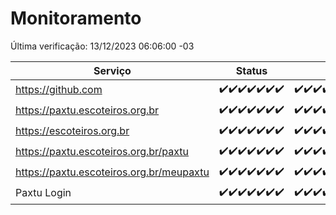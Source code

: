 # Monitoramento

Última verificação: 13/12/2023 06:06:00 -03

|Serviço|Status|Últimas 24h|
|---|---|---|
|https://github.com|<span title="2023-12-06: OK=23">✔️</span><span title="2023-12-07: OK=24">✔️</span><span title="2023-12-08: OK=24">✔️</span><span title="2023-12-09: OK=24">✔️</span><span title="2023-12-10: OK=24">✔️</span><span title="2023-12-11: OK=24">✔️</span><span title="2023-12-12: OK=9">✔️</span>|<span title="12/12/2023 06:06:00 -03 : 200">✔️</span><span title="12/12/2023 07:07:00 -03 : 200">✔️</span><span title="12/12/2023 08:04:00 -03 : 200">✔️</span><span title="12/12/2023 09:11:00 -03 : 200">✔️</span><span title="12/12/2023 10:09:00 -03 : 200">✔️</span><span title="12/12/2023 11:06:00 -03 : 200">✔️</span><span title="12/12/2023 12:06:00 -03 : 200">✔️</span><span title="12/12/2023 13:07:00 -03 : 200">✔️</span><span title="12/12/2023 14:05:00 -03 : 200">✔️</span><span title="12/12/2023 15:08:00 -03 : 200">✔️</span><span title="12/12/2023 16:04:00 -03 : 200">✔️</span><span title="12/12/2023 17:07:00 -03 : 200">✔️</span><span title="12/12/2023 18:04:00 -03 : 200">✔️</span><span title="12/12/2023 19:05:00 -03 : 200">✔️</span><span title="12/12/2023 20:06:00 -03 : 200">✔️</span><span title="12/12/2023 21:31:00 -03 : 200">✔️</span><span title="12/12/2023 22:48:00 -03 : 200">✔️</span><span title="12/12/2023 23:21:00 -03 : 200">✔️</span><span title="13/12/2023 00:07:00 -03 : 200">✔️</span><span title="13/12/2023 01:08:00 -03 : 200">✔️</span><span title="13/12/2023 02:06:00 -03 : 200">✔️</span><span title="13/12/2023 03:08:00 -03 : 200">✔️</span><span title="13/12/2023 04:06:00 -03 : 200">✔️</span><span title="13/12/2023 05:08:00 -03 : 200">✔️</span><span title="13/12/2023 06:06:00 -03 : 200">✔️</span>|
|https://paxtu.escoteiros.org.br|<span title="2023-12-06: OK=23">✔️</span><span title="2023-12-07: OK=24">✔️</span><span title="2023-12-08: OK=24">✔️</span><span title="2023-12-09: OK=24">✔️</span><span title="2023-12-10: OK=24">✔️</span><span title="2023-12-11: OK=24">✔️</span><span title="2023-12-12: OK=9">✔️</span>|<span title="12/12/2023 06:06:00 -03 : 200">✔️</span><span title="12/12/2023 07:07:00 -03 : 200">✔️</span><span title="12/12/2023 08:04:00 -03 : 200">✔️</span><span title="12/12/2023 09:11:00 -03 : 200">✔️</span><span title="12/12/2023 10:09:00 -03 : 200">✔️</span><span title="12/12/2023 11:06:00 -03 : 200">✔️</span><span title="12/12/2023 12:06:00 -03 : 200">✔️</span><span title="12/12/2023 13:07:00 -03 : 200">✔️</span><span title="12/12/2023 14:05:00 -03 : 200">✔️</span><span title="12/12/2023 15:08:00 -03 : 200">✔️</span><span title="12/12/2023 16:04:00 -03 : 200">✔️</span><span title="12/12/2023 17:07:00 -03 : 200">✔️</span><span title="12/12/2023 18:04:00 -03 : 200">✔️</span><span title="12/12/2023 19:05:00 -03 : 200">✔️</span><span title="12/12/2023 20:06:00 -03 : 200">✔️</span><span title="12/12/2023 21:31:00 -03 : 200">✔️</span><span title="12/12/2023 22:48:00 -03 : 200">✔️</span><span title="12/12/2023 23:21:00 -03 : 200">✔️</span><span title="13/12/2023 00:07:00 -03 : 200">✔️</span><span title="13/12/2023 01:08:00 -03 : 200">✔️</span><span title="13/12/2023 02:06:00 -03 : 200">✔️</span><span title="13/12/2023 03:08:00 -03 : 200">✔️</span><span title="13/12/2023 04:06:00 -03 : 200">✔️</span><span title="13/12/2023 05:08:00 -03 : 200">✔️</span><span title="13/12/2023 06:06:00 -03 : 200">✔️</span>|
|https://escoteiros.org.br|<span title="2023-12-06: OK=23">✔️</span><span title="2023-12-07: OK=24">✔️</span><span title="2023-12-08: OK=24">✔️</span><span title="2023-12-09: OK=24">✔️</span><span title="2023-12-10: OK=24">✔️</span><span title="2023-12-11: OK=24">✔️</span><span title="2023-12-12: OK=9">✔️</span>|<span title="12/12/2023 06:06:00 -03 : 200">✔️</span><span title="12/12/2023 07:07:00 -03 : 200">✔️</span><span title="12/12/2023 08:04:00 -03 : 200">✔️</span><span title="12/12/2023 09:11:00 -03 : 200">✔️</span><span title="12/12/2023 10:09:00 -03 : 200">✔️</span><span title="12/12/2023 11:06:00 -03 : 200">✔️</span><span title="12/12/2023 12:06:00 -03 : 200">✔️</span><span title="12/12/2023 13:07:00 -03 : 200">✔️</span><span title="12/12/2023 14:05:00 -03 : 200">✔️</span><span title="12/12/2023 15:08:00 -03 : 200">✔️</span><span title="12/12/2023 16:04:00 -03 : 200">✔️</span><span title="12/12/2023 17:07:00 -03 : 200">✔️</span><span title="12/12/2023 18:04:00 -03 : 200">✔️</span><span title="12/12/2023 19:05:00 -03 : 200">✔️</span><span title="12/12/2023 20:06:00 -03 : 200">✔️</span><span title="12/12/2023 21:31:00 -03 : 200">✔️</span><span title="12/12/2023 22:48:00 -03 : 200">✔️</span><span title="12/12/2023 23:21:00 -03 : 200">✔️</span><span title="13/12/2023 00:07:00 -03 : 200">✔️</span><span title="13/12/2023 01:08:00 -03 : 200">✔️</span><span title="13/12/2023 02:06:00 -03 : 200">✔️</span><span title="13/12/2023 03:08:00 -03 : 200">✔️</span><span title="13/12/2023 04:06:00 -03 : 200">✔️</span><span title="13/12/2023 05:08:00 -03 : 200">✔️</span><span title="13/12/2023 06:06:00 -03 : 200">✔️</span>|
|https://paxtu.escoteiros.org.br/paxtu|<span title="2023-12-06: OK=23">✔️</span><span title="2023-12-07: OK=24">✔️</span><span title="2023-12-08: OK=24">✔️</span><span title="2023-12-09: OK=24">✔️</span><span title="2023-12-10: OK=24">✔️</span><span title="2023-12-11: OK=24">✔️</span><span title="2023-12-12: OK=9">✔️</span>|<span title="12/12/2023 06:06:00 -03 : 200">✔️</span><span title="12/12/2023 07:07:00 -03 : 200">✔️</span><span title="12/12/2023 08:04:00 -03 : 200">✔️</span><span title="12/12/2023 09:11:00 -03 : 200">✔️</span><span title="12/12/2023 10:09:00 -03 : 200">✔️</span><span title="12/12/2023 11:06:00 -03 : 200">✔️</span><span title="12/12/2023 12:06:00 -03 : 200">✔️</span><span title="12/12/2023 13:07:00 -03 : 200">✔️</span><span title="12/12/2023 14:05:00 -03 : 200">✔️</span><span title="12/12/2023 15:08:00 -03 : 200">✔️</span><span title="12/12/2023 16:04:00 -03 : 200">✔️</span><span title="12/12/2023 17:07:00 -03 : 200">✔️</span><span title="12/12/2023 18:05:00 -03 : 200">✔️</span><span title="12/12/2023 19:05:00 -03 : 200">✔️</span><span title="12/12/2023 20:06:00 -03 : 200">✔️</span><span title="12/12/2023 21:31:00 -03 : 200">✔️</span><span title="12/12/2023 22:48:00 -03 : 200">✔️</span><span title="12/12/2023 23:21:00 -03 : 200">✔️</span><span title="13/12/2023 00:07:00 -03 : 200">✔️</span><span title="13/12/2023 01:08:00 -03 : 200">✔️</span><span title="13/12/2023 02:06:00 -03 : 200">✔️</span><span title="13/12/2023 03:08:00 -03 : 200">✔️</span><span title="13/12/2023 04:06:00 -03 : 200">✔️</span><span title="13/12/2023 05:08:00 -03 : 200">✔️</span><span title="13/12/2023 06:06:00 -03 : 200">✔️</span>|
|https://paxtu.escoteiros.org.br/meupaxtu|<span title="2023-12-06: OK=23">✔️</span><span title="2023-12-07: OK=24">✔️</span><span title="2023-12-08: OK=24">✔️</span><span title="2023-12-09: OK=24">✔️</span><span title="2023-12-10: OK=24">✔️</span><span title="2023-12-11: OK=24">✔️</span><span title="2023-12-12: OK=9">✔️</span>|<span title="12/12/2023 06:06:00 -03 : 200">✔️</span><span title="12/12/2023 07:07:00 -03 : 200">✔️</span><span title="12/12/2023 08:04:00 -03 : 200">✔️</span><span title="12/12/2023 09:11:00 -03 : 200">✔️</span><span title="12/12/2023 10:09:00 -03 : 200">✔️</span><span title="12/12/2023 11:06:00 -03 : 200">✔️</span><span title="12/12/2023 12:06:00 -03 : 200">✔️</span><span title="12/12/2023 13:07:00 -03 : 200">✔️</span><span title="12/12/2023 14:05:00 -03 : 200">✔️</span><span title="12/12/2023 15:08:00 -03 : 200">✔️</span><span title="12/12/2023 16:04:00 -03 : 200">✔️</span><span title="12/12/2023 17:07:00 -03 : 200">✔️</span><span title="12/12/2023 18:05:00 -03 : 200">✔️</span><span title="12/12/2023 19:05:00 -03 : 200">✔️</span><span title="12/12/2023 20:06:00 -03 : 200">✔️</span><span title="12/12/2023 21:31:00 -03 : 200">✔️</span><span title="12/12/2023 22:48:00 -03 : 200">✔️</span><span title="12/12/2023 23:21:00 -03 : 200">✔️</span><span title="13/12/2023 00:07:00 -03 : 200">✔️</span><span title="13/12/2023 01:08:00 -03 : 200">✔️</span><span title="13/12/2023 02:06:00 -03 : 200">✔️</span><span title="13/12/2023 03:08:00 -03 : 200">✔️</span><span title="13/12/2023 04:06:00 -03 : 200">✔️</span><span title="13/12/2023 05:08:00 -03 : 200">✔️</span><span title="13/12/2023 06:06:00 -03 : 200">✔️</span>|
|Paxtu Login|<span title="2023-12-06: OK=23">✔️</span><span title="2023-12-07: OK=24">✔️</span><span title="2023-12-08: OK=24">✔️</span><span title="2023-12-09: OK=24">✔️</span><span title="2023-12-10: OK=24">✔️</span><span title="2023-12-11: OK=24">✔️</span><span title="2023-12-12: OK=9">✔️</span>|<span title="12/12/2023 06:06:00 -03 : 200">✔️</span><span title="12/12/2023 07:07:00 -03 : 200">✔️</span><span title="12/12/2023 08:04:00 -03 : 200">✔️</span><span title="12/12/2023 09:11:00 -03 : 200">✔️</span><span title="12/12/2023 10:09:00 -03 : 200">✔️</span><span title="12/12/2023 11:06:00 -03 : 200">✔️</span><span title="12/12/2023 12:06:00 -03 : 200">✔️</span><span title="12/12/2023 13:07:00 -03 : 200">✔️</span><span title="12/12/2023 14:05:00 -03 : 200">✔️</span><span title="12/12/2023 15:08:00 -03 : 200">✔️</span><span title="12/12/2023 16:04:00 -03 : 200">✔️</span><span title="12/12/2023 17:07:00 -03 : 200">✔️</span><span title="12/12/2023 18:05:00 -03 : 200">✔️</span><span title="12/12/2023 19:05:00 -03 : 200">✔️</span><span title="12/12/2023 20:06:00 -03 : 200">✔️</span><span title="12/12/2023 21:31:00 -03 : 200">✔️</span><span title="12/12/2023 22:48:00 -03 : 200">✔️</span><span title="12/12/2023 23:21:00 -03 : 200">✔️</span><span title="13/12/2023 00:07:00 -03 : 200">✔️</span><span title="13/12/2023 01:08:00 -03 : 200">✔️</span><span title="13/12/2023 02:06:00 -03 : 200">✔️</span><span title="13/12/2023 03:08:00 -03 : 200">✔️</span><span title="13/12/2023 04:06:00 -03 : 200">✔️</span><span title="13/12/2023 05:08:00 -03 : 200">✔️</span><span title="13/12/2023 06:06:00 -03 : 200">✔️</span>|
